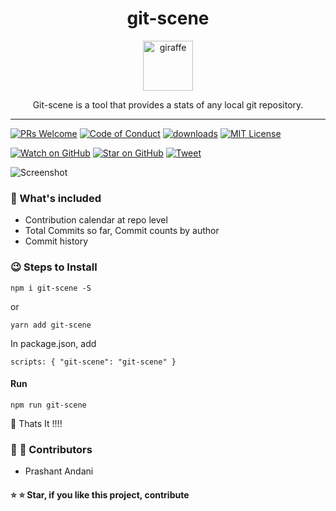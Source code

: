 <div align="center">
<h1>git-scene</h1>

<a href="https://www.emojione.com/emoji/1f992">
<img height="80" width="80" alt="giraffe" src="https://raw.githubusercontent.com/prashant-andani/git-scene/master/assets/giraffe.png" />
</a>

<p>Git-scene is a tool that provides a stats of any local git repository.</p>
</div>

<hr />

[![PRs Welcome][prs-badge]][prs] 
[![Code of Conduct][coc-badge]][coc]
[![downloads][downloads-badge]][npmtrends]
[![MIT License][license-badge]][license]

[![Watch on GitHub][github-watch-badge]][github-watch]
[![Star on GitHub][github-star-badge]][github-star]
[![Tweet][twitter-badge]][twitter]


![Screenshot](https://github.com/prashant-andani/git-scene/blob/master/assets/screenshot.png?raw=true)


### :eyes: What's included
- Contribution calendar at repo level
- Total Commits so far, Commit counts by author
- Commit history

### :wink: Steps to Install

`npm i git-scene -S`

or

`yarn add git-scene`

In package.json, add

`scripts: { "git-scene": "git-scene" }`

#### Run

`npm run git-scene`

:wave: Thats It !!!!

### :man: :woman: Contributors

- Prashant Andani

#### :star: :star: Star, if you like this project, contribute



<!-- prettier-ignore-start -->
[version-badge]: https://img.shields.io/npm/v/git-scene.svg?style=flat-square
[downloads-badge]: https://img.shields.io/npm/dm/git-scene.svg?style=flat-square
[npmtrends]: http://www.npmtrends.com/git-scene
[license-badge]: https://img.shields.io/npm/l/git-scene.svg?style=flat-square
[license]: https://github.com/prashant-andani/git-scene/blob/master/LICENSE
[prs-badge]: https://img.shields.io/badge/PRs-welcome-brightgreen.svg?style=flat-square
[prs]: http://makeapullrequest.com
[coc-badge]: https://img.shields.io/badge/code%20of-conduct-ff69b4.svg?style=flat-square
[coc]: https://github.com/prashant-andani/git-scene/blob/master/CODE_OF_CONDUCT.md
[github-watch-badge]: https://img.shields.io/github/watchers/prashant-andani/git-scene.svg?style=social
[github-watch]: https://github.com/prashant-andani/git-scene/watchers
[github-star-badge]: https://img.shields.io/github/stars/prashant-andani/git-scene.svg?style=social
[github-star]: https://github.com/prashant-andani/git-scene/stargazers
[twitter]: https://twitter.com/intent/tweet?text=Check%20out%20git-scene%20by%20%40prashant-andani%20https%3A%2F%2Fgithub.com%2Fprashant-andani%2Fgit-scene%20%F0%9F%91%8D
[twitter-badge]: https://img.shields.io/twitter/url/https/github.com/prashant-andani/git-scene.svg?style=social

